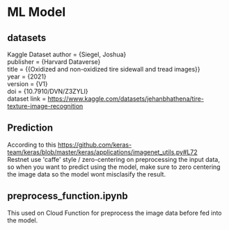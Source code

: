 # ML Model

## datasets
Kaggle Dataset
author = {Siegel, Joshua}  
publisher = {Harvard Dataverse}  
title = {{Oxidized and non-oxidized tire sidewall and tread images}}  
year = {2021}  
version = {V1}  
doi = {10.7910/DVN/Z3ZYLI}  
dataset link = https://www.kaggle.com/datasets/jehanbhathena/tire-texture-image-recognition


## Prediction
According to this https://github.com/keras-team/keras/blob/master/keras/applications/imagenet_utils.py#L72  
Restnet use 'caffe' style / zero-centering on preprocessing the input data, so when you want to predict using the model, make sure to zero centering the image data so the model wont misclasify the result.


## preprocess_function.ipynb
This used on Cloud Function for preprocess the image data before fed into the model.
